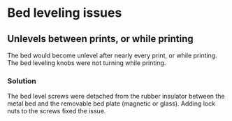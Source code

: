 # Bed leveling issues

## Unlevels between prints, or while printing

The bed would become unlevel after nearly every print, or while printing. The bed leveling knobs were not turning while printing.

### Solution

The bed level screws were detached from the rubber insulator between the metal bed and the removable bed plate (magnetic or glass). Adding lock nuts to the screws fixed the issue.
